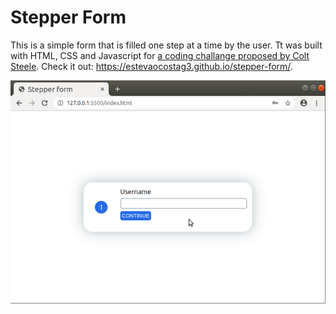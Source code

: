 # Stepper Form

This is a simple form that is filled one step at a time by the user. Tt was built with HTML, CSS and Javascript for [a coding challange proposed by Colt Steele](https://www.youtube.com/watch?v=qGwR_DSSnuQ). Check it out: https://estevaocostag3.github.io/stepper-form/.
<p align="center">
  <img src="stepper-form.gif" alt="stepper form GIF demo"/>
</p>
